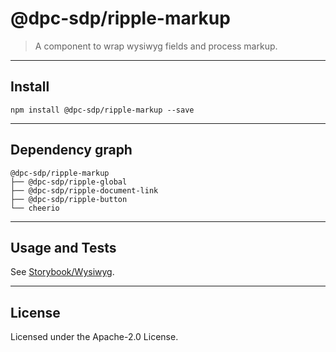 # @dpc-sdp/ripple-markup

> A component to wrap wysiwyg fields and process markup.

--------------------------------------------------------------------------------

## Install

```shell
npm install @dpc-sdp/ripple-markup --save
```

--------------------------------------------------------------------------------

## Dependency graph

```shell
@dpc-sdp/ripple-markup
├── @dpc-sdp/ripple-global
├── @dpc-sdp/ripple-document-link
├── @dpc-sdp/ripple-button
└── cheerio
```

--------------------------------------------------------------------------------

## Usage and Tests

See [Storybook/Wysiwyg](https://ripple.sdp.vic.gov.au/?selectedKind=Molecules/Wysiwyg&selectedStory=Wysiwyg).

--------------------------------------------------------------------------------

## License

Licensed under the Apache-2.0 License.
